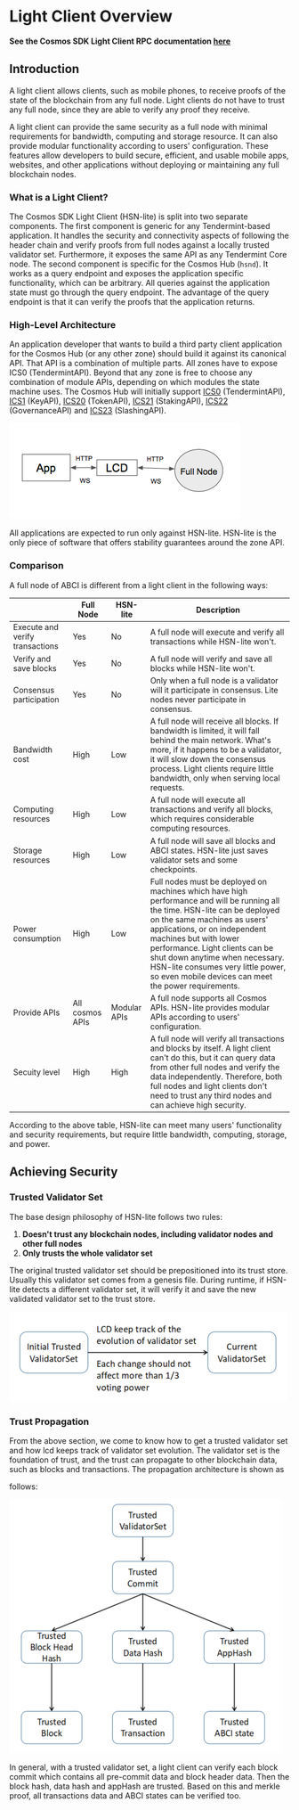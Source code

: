 # Light Client Overview

**See the Cosmos SDK Light Client RPC documentation [here](https://cosmos.network/rpc/)**

## Introduction

A light client allows clients, such as mobile phones, to receive proofs of the state of the
blockchain from any full node. Light clients do not have to trust any full node, since they are able
to verify any proof they receive.

A light client can provide the same security as a full node with minimal requirements for
bandwidth, computing and storage resource. It can also provide modular functionality
according to users' configuration. These features allow developers to build secure, efficient,
and usable mobile apps, websites, and other applications without deploying or
maintaining any full blockchain nodes.

### What is a Light Client?

The Cosmos SDK Light Client (HSN-lite) is split into two separate components. The first component is generic for
any Tendermint-based application. It handles the security and connectivity aspects of following the header
chain and verify proofs from full nodes against a locally trusted validator set. Furthermore, it exposes the same
API as any Tendermint Core node. The second component is specific for the Cosmos Hub (`hsnd`). It works as a query
endpoint and exposes the application specific functionality, which can be arbitrary. All queries against the
application state must go through the query endpoint. The advantage of the query endpoint is that it can verify
the proofs that the application returns.

### High-Level Architecture

An application developer that wants to build a third party client application for the Cosmos Hub (or any
other zone) should build it against its canonical API. That API is a combination of multiple parts.
All zones have to expose ICS0 (TendermintAPI). Beyond that any zone is free to choose any
combination of module APIs, depending on which modules the state machine uses. The Cosmos Hub will
initially support [ICS0](https://cosmos.network/rpc/#/ICS0) (TendermintAPI), [ICS1](https://cosmos.network/rpc/#/ICS1) (KeyAPI), [ICS20](https://cosmos.network/rpc/#/ICS20) (TokenAPI), [ICS21](https://cosmos.network/rpc/#/ICS21) (StakingAPI),
[ICS22](https://cosmos.network/rpc/#/ICS22) (GovernanceAPI) and [ICS23](https://cosmos.network/rpc/#/ICS23) (SlashingAPI).

![high-level](./pics/high-level.png)

All applications are expected to run only against HSN-lite. HSN-lite is the only piece of software
that offers stability guarantees around the zone API.

### Comparison

A full node of ABCI is different from a light client in the following ways:

|| Full Node | HSN-lite | Description|
|-| ------------- | ----- | -------------- |
| Execute and verify transactions|Yes|No|A full node will execute and verify all transactions while HSN-lite won't.|
| Verify and save blocks|Yes|No|A full node will verify and save all blocks while HSN-lite won't.|
| Consensus participation|Yes|No|Only when a full node is a validator will it participate in consensus. Lite nodes never participate in consensus.|
| Bandwidth cost|High|Low|A full node will receive all blocks. If bandwidth is limited, it will fall behind the main network. What's more, if it happens to be a validator, it will slow down the consensus process. Light clients require little bandwidth, only when serving local requests.|
| Computing resources|High|Low|A full node will execute all transactions and verify all blocks, which requires considerable computing resources.|
| Storage resources|High|Low|A full node will save all blocks and ABCI states. HSN-lite just saves validator sets and some checkpoints.|
| Power consumption|High|Low|Full nodes must be deployed on machines which have high performance and will be running all the time. HSN-lite can be deployed on the same machines as users' applications, or on independent machines but with lower performance. Light clients can be shut down anytime when necessary. HSN-lite consumes very little power, so even mobile devices can meet the power requirements.|
| Provide APIs|All cosmos APIs|Modular APIs|A full node supports all Cosmos APIs. HSN-lite provides modular APIs according to users' configuration.|
| Secuity level| High|High|A full node will verify all transactions and blocks by itself. A light client can't do this, but it can query data from other full nodes and verify the data independently. Therefore, both full nodes and light clients don't need to trust any third nodes and can achieve high security.|

According to the above table, HSN-lite can meet many users' functionality and security requirements, but require little bandwidth, computing, storage, and power.

## Achieving Security

### Trusted Validator Set

The base design philosophy of HSN-lite follows two rules:

1. **Doesn't trust any blockchain nodes, including validator nodes and other full nodes**
2. **Only trusts the whole validator set**

The original trusted validator set should be prepositioned into its trust store. Usually this
validator set comes from a genesis file. During runtime, if HSN-lite detects a different validator set,
it will verify it and save the new validated validator set to the trust store.

![validator-set-change](./pics/validatorSetChange.png)

### Trust Propagation

From the above section, we come to know how to get a trusted validator set and how lcd keeps track of
validator set evolution. The validator set is the foundation of trust, and the trust can propagate to
other blockchain data, such as blocks and transactions. The propagation architecture is shown as

follows:

![change-process](./pics/trustPropagate.png)

In general, with a trusted validator set, a light client can verify each block commit which contains all pre-commit
data and block header data. Then the block hash, data hash and appHash are trusted. Based on this
and merkle proof, all transactions data and ABCI states can be verified too.
